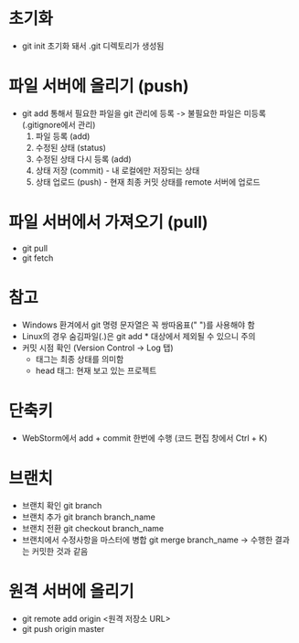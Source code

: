 # 초기화
- git init 초기화 돼서 .git 디렉토리가 생성됨
# 파일 서버에 올리기 (push)
- git add 통해서 필요한 파일을 git 관리에 등록 -> 불필요한 파일은 미등록(.gitignore에서 관리)
  1) 파일 등록 (add)
  2) 수정된 상태 (status)
  3) 수정된 상태 다시 등록 (add)
  4) 상태 저장 (commit) - 내 로컬에만 저장되는 상태
  5) 상태 업로드 (push) - 현재 최종 커밋 상태를 remote 서버에 업로드

# 파일 서버에서 가져오기 (pull)
- git pull  
- git fetch
  
# 참고
- Windows 환겨에서 git 명령 문자열은 꼭 쌍따옴표(" ")를 사용해야 함  
- Linux의 경우 숨김파일(.)은 git add * 대상에서 제외될 수 있으니 주의  
- 커밋 시점 확인 (Version Control -> Log 탭)  
  - 태그는 최종 상태를 의미함
  - head 태그: 현재 보고 있는 프로젝트

# 단축키
- WebStorm에서 add + commit 한번에 수행 (코드 편집 창에서 Ctrl + K)

# 브랜치
- 브랜치 확인 git branch
- 브랜치 추가 git branch branch_name
- 브랜치 전환 git checkout branch_name 
- 브랜치에서 수정사항을 마스터에 병합 git merge branch_name -> 수행한 결과는 커밋한 것과 같음

# 원격 서버에 올리기
- git remote add origin <원격 저장소 URL>  
- git push origin master